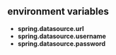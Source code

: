 ## **environment variables**

- **spring.datasource.url**
- **spring.datasource.username**
- **spring.datasource.password** 

